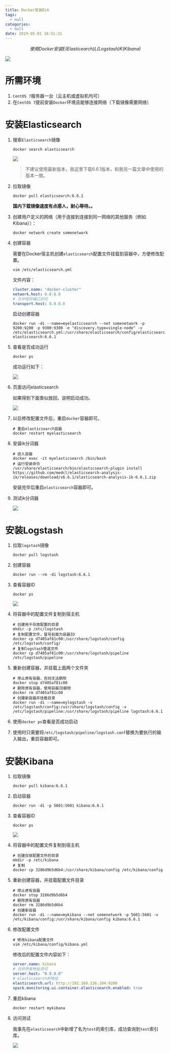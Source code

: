 ```yaml
---
title: Docker安装ELK
tags:
  - null
categories:
  - null
date: 2019-05-01 16:51:31
---
```


<center><i>使用Docker安装E(Elasticearch)L(Logstash)K(Kibana)</i></center>

![](https://raw.githubusercontent.com/imxushuai/ForPicGo/master/ELK.png)

<!-- more -->

# 所需环境

1. `CentOS 7`服务器一台（云主机或虚拟机均可）
2. 在`CentOS 7`提前安装`Docker`环境且能够连接网络（下载镜像需要网络）

# 安装Elasticsearch

1. 搜索`Elasticsearch`镜像

   ```shell
   docker search elasticsearch
   ```

   ![](https://raw.githubusercontent.com/imxushuai/ForPicGo/master/20190619213440.png)

   > 不建议使用最新版本，我这里下载6.6.1版本，和我另一篇文章中使用的版本一致。

2. 拉取镜像

   ```shell
   docker pull elasticsearch:6.6.1
   ```

   **国内下载镜像速度有点感人，耐心等待。。**

3. 创建用户定义的网络（用于连接到连接到同一网络的其他服务（例如Kibana））：

   ```shell
   docker network create somenetwork
   ```

4. 创建容器

   需要在Docker宿主机创建`elasticsearch`配置文件挂载到容器中，方便修改配置。

   ```shell
   vim /etc/elasticsearch.yml
   ```

   文件内容：

   ```yaml
   cluster.name: "docker-cluster"
   network.host: 0.0.0.0
   # 允许任何端口访问
   transport.host: 0.0.0.0
   ```

   启动创建容器

   ```shell
   docker run -di --name=myelasticsearch --net somenetwork -p 9200:9200 -p 9300:9300 -e "discovery.type=single-node" -v /etc/elasticsearch.yml:/usr/share/elasticsearch/config/elasticsearch.yml elasticsearch:6.6.1
   ```

5. 查看是否成功运行

   ```shell
   docker ps
   ```

   成功运行如下：

   ![](https://raw.githubusercontent.com/imxushuai/ForPicGo/master/20190619215833.png)

6. 页面访问elasticsearch

   如果得到下面类似放回，说明启动成功。

   ![](https://raw.githubusercontent.com/imxushuai/ForPicGo/master/20190619221154.png)

8. 以后修改配置文件后，重启`docker`容器即可。

   ```shell
   # 重启elasticsearch容器
   docker restart myelasticsearch
   ```

8. 安装ik分词器

   ```shell
   # 进入容器
   docker exec -it myelasticsearch /bin/bash
   # 运行安装命令
   /usr/share/elasticsearch/bin/elasticsearch-plugin install https://github.com/medcl/elasticsearch-analysis-ik/releases/download/v6.6.1/elasticsearch-analysis-ik-6.6.1.zip
   ```

   安装完毕后重启`elasticsearch`容器即可。

9. 测试ik分词器

   ![](https://raw.githubusercontent.com/imxushuai/ForPicGo/master/20190619235926.png)

# 安装Logstash

1. 拉取`logstash`镜像

   ```shell
   docker pull logstash
   ```

2. 创建容器

   ```shell
   docker run --rm -di logstash:6.6.1
   ```

3. 查看容器ID

   ```shell
   docker ps
   ```

   ![](https://raw.githubusercontent.com/imxushuai/ForPicGo/master/20190619231408.png)

4. 将容器中的配置文件复制到宿主机

   ```shell
   # 创建用于存放配置的目录
   mkdir -p /etc/logstash
   # 复制配置文件，冒号前面为容器ID
   docker cp d7405af81c00:/usr/share/logstash/config /etc/logstash/config/
   # 复制logstash管道文件
   docker cp d7405af81c00:/usr/share/logstash/pipeline /etc/logstash/pipeline
   ```

5. 重新创建容器，并挂载上面两个文件夹

   ```shell
   # 停止原有容器，否则无法删除
   docker stop d7405af81c00
   # 删除原有容器，使用容器ID删除
   docker rm d7405af81c00
   # 创建新容器并挂载目录
   docker run -di --name=mylogstash -v /etc/logstash/config:/usr/share/logstash/config -v /etc/logstash/pipeline:/usr/share/logstash/pipeline logstash:6.6.1
   ```

6. 使用`docker ps`查看是否成功启动

7. 使用时只需要将`/etc/logstash/pipeline/logstash.conf`替换为要执行的输入输出，重启容器即可。

# 安装Kibana

1. 拉取镜像

   ```shell
   docker pull kibana:6.6.1
   ```

2. 启动容器

   ```shell
   docker run -di -p 5601:5601 kibana:6.6.1
   ```

3. 查看容器ID

   ```shell
   docker ps
   ```

   ![](https://raw.githubusercontent.com/imxushuai/ForPicGo/master/20190619232531.png)

4. 将容器中的配置文件复制到宿主机

   ```shell
   # 创建存放配置文件的目录
   mkdir -p /etc/kibana
   # 复制
   docker cp 3286d9b5d6b4:/usr/share/kibana/config /etc/kibana/config
   ```

5. 重新创建容器，并挂载配置文件目录

   ```shell
   # 停止原有容器
   docker stop 3286d9b5d6b4
   # 删除原有容器
   docker rm 3286d9b5d6b4
   # 创建新容器
   docker run -di --name=mykibana --net somenetwork -p 5601:5601 -v /etc/kibana/config:/usr/share/kibana/config kibana:6.6.1
   ```

6. 修改配置文件

   ```shell
   # 修改kibana配置文件
   vim /etc/kibana/config/kibana.yml
   ```

   修改后的配置文件内容如下：

   ```yaml
   server.name: kibana
   # 允许所有地址访问
   server.host: "0.0.0.0"
   # elasticsearch的地址
   elasticsearch.url: http://192.168.136.104:9200
   xpack.monitoring.ui.container.elasticsearch.enabled: true
   ```

7. 重启kibana

   ```shell
   docker restart mykibana
   ```

8. 访问测试

   我事先在`elasticsearch`中新增了名为`test`的索引库，成功查询到`test`索引库。

   ![](https://raw.githubusercontent.com/imxushuai/ForPicGo/master/20190619234107.png)

